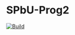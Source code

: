 # SPbU-Prog2
[![Build](https://github.com/GolrovKirill/SPbU-Prog2/actions/workflows/ci.yml/badge.svg?branch=main&event=push)](https://github.com/GolrovKirill/SPbU-Prog2/actions/workflows/ci.yml)
